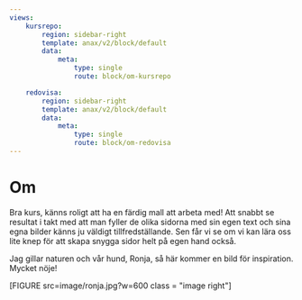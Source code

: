 ```yaml
---
views:
    kursrepo:
        region: sidebar-right
        template: anax/v2/block/default
        data:
            meta: 
                type: single
                route: block/om-kursrepo

    redovisa:
        region: sidebar-right
        template: anax/v2/block/default
        data:
            meta: 
                type: single
                route: block/om-redovisa
---
```

Om
=========================

Bra kurs, känns roligt att ha en färdig mall att arbeta med! Att snabbt se resultat i takt med att man fyller de olika sidorna med sin egen text och sina egna bilder känns ju väldigt tillfredställande. Sen får vi se om vi kan lära oss lite knep för att skapa snygga sidor helt på egen hand också. 

Jag gillar naturen och vår hund, Ronja, så här kommer en bild för inspiration. Mycket nöje!


[FIGURE src=image/ronja.jpg?w=600 class = "image right"]
